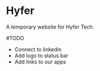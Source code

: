 # Hyfer
A temporary website for Hyfer Tech. 

#TODO 
<ul>
  <li>Connect to linkedin</li>
  <li>Add logo to status bar</li>
  <li>Add links to our apps</li>
</ul>





